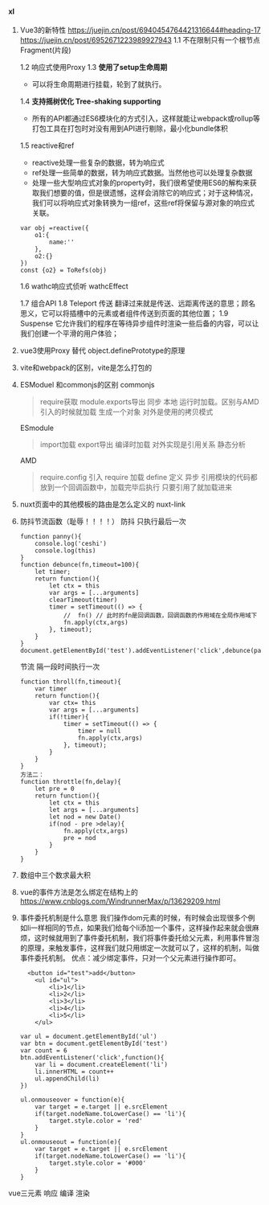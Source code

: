 #### xl
1. Vue3的新特性
    https://juejin.cn/post/6940454764421316644#heading-17
    https://juejin.cn/post/6952671223989927943
    1.1 不在限制只有一个根节点 Fragment(片段)

    1.2 响应式使用Proxy
    1.3 **使用了setup生命周期**
    * 可以将生命周期进行挂载，轮到了就执行。
    
    1.4 **支持摇树优化 Tree-shaking supporting**
    * 所有的API都通过ES6模块化的方式引入，这样就能让webpack或rollup等打包工具在打包时对没有用到API进行剔除，最小化bundle体积

    1.5 reactive和ref
    * reactive处理一些复杂的数据，转为响应式
    * ref处理一些简单的数据，转为响应式数据。当然他也可以处理复杂数据
    * 处理一些大型响应式对象的property时，我们很希望使用ES6的解构来获取我们想要的值，但是很遗憾，这样会消除它的响应式；对于这种情况，我们可以将响应式对象转换为一组ref，这些ref将保留与源对象的响应式关联。
    ```
    var obj =reactive({
        o1:{
            name:''
        },
        o2:{}
    })
    const {o2} = ToRefs(obj) 
    ```
    1.6 wathc响应式侦听 wathcEffect

    1.7 组合API
    1.8 Teleport 传送 翻译过来就是传送、远距离传送的意思；顾名思义，它可以将插槽中的元素或者组件传送到页面的其他位置；
    1.9 Suspense 它允许我们的程序在等待异步组件时渲染一些后备的内容，可以让我们创建一个平滑的用户体验；

2. vue3使用Proxy 替代 object.definePrototype的原理
3. vite和webpack的区别，vite是怎么打包的
4. ESModuel  和commonjs的区别
    commonjs
    > require获取 module.exports导出
    > 同步  本地
    > 运行时加载。区别与AMD引入的时候就加载
    > 生成一个对象
    > 对外是使用的拷贝模式
    
    ESmodule
    > import加载  export导出
    > 编译时加载
    > 对外实现是引用关系
    > 静态分析

    AMD
    > require.config 引入
    > require 加载
    > define 定义
    > 异步   引用模块的代码都放到一个回调函数中，加载完毕后执行
    > 只要引用了就加载进来

5. nuxt页面中的其他模板的路由是怎么定义的
    nuxt-link
6. 防抖节流函数（耻辱！！！！）
    防抖 只执行最后一次
    ```
    function panny(){
        console.log('ceshi')
        console.log(this)
    }
    function debunce(fn,timeout=100){
        let timer;
        return function(){
            let ctx = this
            var args = [...arguments]
            clearTimeout(timer)
            timer = setTimeout(() => {
                //  fn() // 此时的fn是回调函数，回调函数的作用域在全局作用域下 
                fn.apply(ctx,args) 
            }, timeout);
        }
    }
    document.getElementById('test').addEventListener('click',debunce(panny,2000))
    ```
    节流  隔一段时间执行一次
    ```
    function throll(fn,timeout){
        var timer
        return function(){
            var ctx= this
            var args = [...arguments]
            if(!timer){
                timer = setTimeout(() => {
                    timer = null
                    fn.apply(ctx,args)
                }, timeout);
            }
        }
    }
    方法二：
    function throttle(fn,delay){
        let pre = 0
        return function(){
            let ctx = this
            let args = [...arguments]
            let nod = new Date()
            if(nod - pre >delay){
                fn.apply(ctx,args)
                pre = nod
            }
        }
    }
    ```
7. 数组中三个数求最大积
8. vue的事件方法是怎么绑定在结构上的
    https://www.cnblogs.com/WindrunnerMax/p/13629209.html
9. 事件委托机制是什么意思
    我们操作dom元素的时候，有时候会出现很多个例如li一样相同的节点，如果我们给每个li添加一个事件，这样操作起来就会很麻烦，这时候就用到了事件委托机制，我们将事件委托给父元素，利用事件冒泡的原理，来触发事件，这样我们就只用绑定一次就可以了，这样的机制，叫做事件委托机制。
    优点：减少绑定事件，只对一个父元素进行操作即可。
    ```
      <button id="test">add</button>
        <ul id="ul">
            <li>1</li>
            <li>2</li>
            <li>3</li>
            <li>4</li>
            <li>5</li>
        </ul>
    ```
    ```
    var ul = document.getElementById('ul')
    var btn = document.getElementById('test')
    var count = 6
    btn.addEventListener('click',function(){
        var li = document.createElement('li')
        li.innerHTML = count++
        ul.appendChild(li)
    })

    ul.onmouseover = function(e){
        var target = e.target || e.srcElement
        if(target.nodeName.toLowerCase() == 'li'){
            target.style.color = 'red'
        }
    }
    ul.onmouseout = function(e){
        var target = e.target || e.srcElement
        if(target.nodeName.toLowerCase() == 'li'){
            target.style.color = '#000'
        }
    }
    ```


vue三元素
响应
编译
渲染